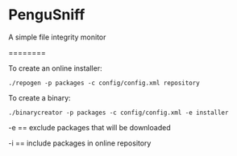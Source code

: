 PenguSniff
==========

A simple file integrity monitor


========

To create an online installer:

`./repogen -p packages -c config/config.xml repository`

To create a binary:

`./binarycreator -p packages -c config/config.xml -e installer`


-e == exclude packages that will be downloaded

-i == include packages in online repository
